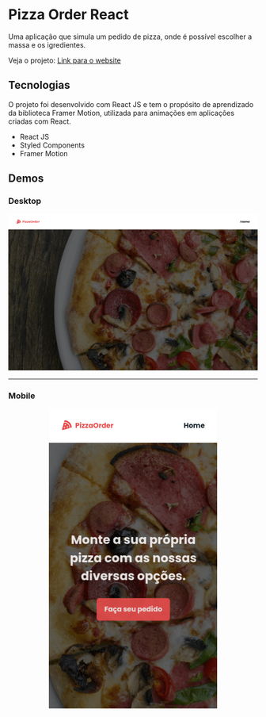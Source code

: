 # Pizza Order React

Uma aplicação que simula um pedido de pizza, onde é possível escolher a massa e os igredientes.

Veja o projeto: [Link para o website](https://pizza-order-react.netlify.app/)

## Tecnologias

O projeto foi desenvolvido com React JS e tem o propósito de aprendizado da biblioteca Framer Motion, utilizada para animações em aplicações criadas com React.

- React JS
- Styled Components
- Framer Motion

## Demos

### Desktop

<div align="center">

![desktop version](./src/assets/videos/pizza-order-react.gif)

</div>

---

### Mobile

<div align="center">

![desktop version](./src/assets/videos/pizza-order-react-mbl.gif)

</div>
